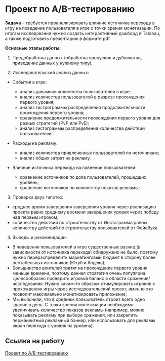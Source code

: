 # Проект по А/B-тестированию

**Задача** – требуется проанализировать влияние источника перехода в игру на поведение пользователя в игре с точки зрения монетизации. По итогам исследования нужно создать интерактивный дашборд в Tableau, а также подготовить презентацию в формате pdf.

**Основные этапы работы:**

1.	Предобработка данных (обработка пропусков и дубликатов, приведение данных у нужному типу).

2.	Исследовательский анализ данных:

  - События в игре:
      - анализ динамики количества пользователей в игре;
      - анализ количества пользователей в разрезе прохождения первого уровня;
      - анализ гистрограммы распределения продолжительности прохождения первого уровня;
      - сравнение продолжительности прохождения первого уровня для разных стратегий (PvP или PvE);
      - анализ гистограммы распределения количества действий пользователей.
      
  - Расходы на рекламу:
      - анализ количества привлеченных пользователей по источникам;
      - анализ общих затрат на рекламу.
      
  - Влияние источника перехода на повеение пользователей:
      - сравнение источников по доле пользователей, прошедших уровень;
      - сравнение источников по количеству показов рекламы;
 
3. Проверка двух гипотез:
  - среднее время завершения завершения уровня через реализацию проекта равно среднему времени завершения уровня через победу над первым игроком;
  - количество действий по строительству от Инстаграмма равны количеству действий по строительству пользователей от Фейсбука.

4. Выводы и рекомендации:
  - В поведении пользователей в игре существенных разниц (в зависимости от источника перехода) обнаружено не было, поэтому нужно перераспределить маркетинговый бюджет в сторону более рентабельных источников (Ютуб и Яндекс);
  - Большинство воителей тратят на прохождение первого уровня меньше времени, поэтому данная стратегия очень популярна. Целесообразно проверить игровой баланс в области сражения/исследования. Нужно каким-то образом стимулировать игроков к прохождению игры через исследовательский проект, именно это позволит максимально монетизировать приложение;
  - Мы выяснили, что в среднем пользователь строит всего одно здание в день. С точки зрения монетизации необходимо увеличивать количество показов рекламы (например, можно показывать рекламу при выборе сражения, или закрепить перманентный рекламный баннер, или использовать для рекламы экран перехода с уровня на уровень).


## Ссылка на работу
[Проект по А/B-тестированию](https://github.com/Veronikask/Yandex-Practikum/blob/ba2f1e98de201e3060c4cfefaa500966724831fe/%D0%9F%D1%80%D0%BE%D0%B5%D0%BA%D1%82%2015:%20%D0%9F%D1%80%D0%BE%D0%B5%D0%BA%D1%82%20%D0%BF%D0%BE%20%D0%90B-%D1%82%D0%B5%D1%81%D1%82%D0%B8%D1%80%D0%BE%D0%B2%D0%B0%D0%BD%D0%B8%D1%8E/%D0%9F%D1%80%D0%BE%D0%B5%D0%BA%D1%82%20%D0%BF%D0%BE%20%D0%90B-%D1%82%D0%B5%D1%81%D1%82%D0%B8%D1%80%D0%BE%D0%B2%D0%B0%D0%BD%D0%B8%D1%8E.ipynb)

